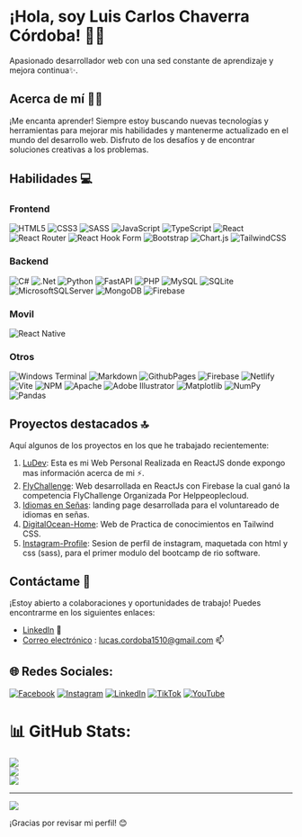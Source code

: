 # ¡Hola, soy Luis Carlos Chaverra Córdoba! 🌱👋

Apasionado desarrollador web con una sed constante de aprendizaje y mejora continua✨. 

## Acerca de mí 🧑‍💻

¡Me encanta aprender! Siempre estoy buscando nuevas tecnologías y herramientas para mejorar mis habilidades y mantenerme actualizado en el mundo del desarrollo web. Disfruto de los desafíos y de encontrar soluciones creativas a los problemas.

## Habilidades 💻

### Frontend

![HTML5](https://img.shields.io/badge/html5-%23E34F26.svg?style=for-the-badge&logo=html5&logoColor=white) 
![CSS3](https://img.shields.io/badge/css3-%231572B6.svg?style=for-the-badge&logo=css3&logoColor=white) 
![SASS](https://img.shields.io/badge/SASS-hotpink.svg?style=for-the-badge&logo=SASS&logoColor=white) 
![JavaScript](https://img.shields.io/badge/javascript-%23323330.svg?style=for-the-badge&logo=javascript&logoColor=%23F7DF1E) 
![TypeScript](https://img.shields.io/badge/typescript-%23007ACC.svg?style=for-the-badge&logo=typescript&logoColor=white) 
![React](https://img.shields.io/badge/react-%2320232a.svg?style=for-the-badge&logo=react&logoColor=%2361DAFB) 
![React Router](https://img.shields.io/badge/React_Router-CA4245?style=for-the-badge&logo=react-router&logoColor=white) 
![React Hook Form](https://img.shields.io/badge/React%20Hook%20Form-%23EC5990.svg?style=for-the-badge&logo=reacthookform&logoColor=white) 
![Bootstrap](https://img.shields.io/badge/bootstrap-%238511FA.svg?style=for-the-badge&logo=bootstrap&logoColor=white) 
![Chart.js](https://img.shields.io/badge/chart.js-F5788D.svg?style=for-the-badge&logo=chart.js&logoColor=white) 
![TailwindCSS](https://img.shields.io/badge/tailwindcss-%2338B2AC.svg?style=for-the-badge&logo=tailwind-css&logoColor=white) 


### Backend
![C#](https://img.shields.io/badge/c%23-%23239120.svg?style=for-the-badge&logo=csharp&logoColor=white)
![.Net](https://img.shields.io/badge/.NET-5C2D91?style=for-the-badge&logo=.net&logoColor=white) 
![Python](https://img.shields.io/badge/python-3670A0?style=for-the-badge&logo=python&logoColor=ffdd54) 
![FastAPI](https://img.shields.io/badge/FastAPI-005571?style=for-the-badge&logo=fastapi) 
![PHP](https://img.shields.io/badge/php-%23777BB4.svg?style=for-the-badge&logo=php&logoColor=white) 
![MySQL](https://img.shields.io/badge/mysql-%2300000f.svg?style=for-the-badge&logo=mysql&logoColor=white) 
![SQLite](https://img.shields.io/badge/sqlite-%2307405e.svg?style=for-the-badge&logo=sqlite&logoColor=white) 
![MicrosoftSQLServer](https://img.shields.io/badge/Microsoft%20SQL%20Server-CC2927?style=for-the-badge&logo=microsoft%20sql%20server&logoColor=white) 
![MongoDB](https://img.shields.io/badge/MongoDB-%234ea94b.svg?style=for-the-badge&logo=mongodb&logoColor=white) 
![Firebase](https://img.shields.io/badge/Firebase-039BE5?style=for-the-badge&logo=Firebase&logoColor=white) 

### Movil
![React Native](https://img.shields.io/badge/react_native-%2320232a.svg?style=for-the-badge&logo=react&logoColor=%2361DAFB) 

### Otros

![Windows Terminal](https://img.shields.io/badge/Windows%20Terminal-%234D4D4D.svg?style=for-the-badge&logo=windows-terminal&logoColor=white) 
![Markdown](https://img.shields.io/badge/markdown-%23000000.svg?style=for-the-badge&logo=markdown&logoColor=white) 
![GithubPages](https://img.shields.io/badge/github%20pages-121013?style=for-the-badge&logo=github&logoColor=white) 
![Firebase](https://img.shields.io/badge/firebase-%23039BE5.svg?style=for-the-badge&logo=firebase) 
![Netlify](https://img.shields.io/badge/netlify-%23000000.svg?style=for-the-badge&logo=netlify&logoColor=#00C7B7) 
![Vite](https://img.shields.io/badge/vite-%23646CFF.svg?style=for-the-badge&logo=vite&logoColor=white) 
![NPM](https://img.shields.io/badge/NPM-%23CB3837.svg?style=for-the-badge&logo=npm&logoColor=white) 
![Apache](https://img.shields.io/badge/apache-%23D42029.svg?style=for-the-badge&logo=apache&logoColor=white) 
![Adobe Illustrator](https://img.shields.io/badge/adobe%20illustrator-%23FF9A00.svg?style=for-the-badge&logo=adobe%20illustrator&logoColor=white) 
![Matplotlib](https://img.shields.io/badge/Matplotlib-%23ffffff.svg?style=for-the-badge&logo=Matplotlib&logoColor=black) 
![NumPy](https://img.shields.io/badge/numpy-%23013243.svg?style=for-the-badge&logo=numpy&logoColor=white) 
![Pandas](https://img.shields.io/badge/pandas-%23150458.svg?style=for-the-badge&logo=pandas&logoColor=white)

## Proyectos destacados 🔝

Aquí algunos de los proyectos en los que he trabajado recientemente:

1. [LuDev](https://github.com/lcchaverra/LuDev-React): Esta es mi Web Personal Realizada en ReactJS donde expongo mas información acerca de mi ⚡.
2. [FlyChallenge](https://github.com/lcchaverra/FlyChallenge): Web desarrollada en ReactJs con Firebase la cual ganó la competencia FlyChallenge Organizada Por Helppeoplecloud.
3. [Idiomas en Señas](https://github.com/lcchaverra/Idiomas_en_senas): landing page desarrollada para el voluntareado de idiomas en señas. 
4. [DigitalOcean-Home](https://github.com/lcchaverra/Digital-Ocean-Home): Web de Practica de conocimientos en Tailwind CSS.
5. [Instagram-Profile](https://github.com/lcchaverra/Instagram-Profile-Section-Copy): Sesion de perfil de instagram, maquetada con html y css (sass), para el primer modulo del bootcamp de rio software.

## Contáctame 📩

¡Estoy abierto a colaboraciones y oportunidades de trabajo! Puedes encontrarme en los siguientes enlaces:

- [LinkedIn](https://www.linkedin.com/in/lcchaverra/) 💬
- [Correo electrónico](lucas.cordoba1510@gmail.com) : lucas.cordoba1510@gmail.com 📫

## 🌐 Redes Sociales:
[![Facebook](https://img.shields.io/badge/Facebook-%231877F2.svg?logo=Facebook&logoColor=white)](https://facebook.com/https://web.facebook.com/Lucas.cord2/) [![Instagram](https://img.shields.io/badge/Instagram-%23E4405F.svg?logo=Instagram&logoColor=white)](https://instagram.com/https://www.instagram.com/lu151_/) [![LinkedIn](https://img.shields.io/badge/LinkedIn-%230077B5.svg?logo=linkedin&logoColor=white)](https://linkedin.com/in/https://www.linkedin.com/in/lcchaverra/) [![TikTok](https://img.shields.io/badge/TikTok-%23000000.svg?logo=TikTok&logoColor=white)](https://tiktok.com/@https://www.tiktok.com/@lu151_) [![YouTube](https://img.shields.io/badge/YouTube-%23FF0000.svg?logo=YouTube&logoColor=white)](https://youtube.com/@https://www.youtube.com/channel/UCN9sFtkCpOEhnpw0TQLohvw) 

# 📊 GitHub Stats:
![](https://github-readme-stats.vercel.app/api?username=lcchaverra&theme=dark&hide_border=false&include_all_commits=false&count_private=false)<br/>
![](https://github-readme-streak-stats.herokuapp.com/?user=lcchaverra&theme=dark&hide_border=false)<br/>
![](https://github-readme-stats.vercel.app/api/top-langs/?username=lcchaverra&theme=dark&hide_border=false&include_all_commits=false&count_private=false&layout=compact)

---
[![](https://visitcount.itsvg.in/api?id=lcchaverra&icon=0&color=0)](https://visitcount.itsvg.in)

¡Gracias por revisar mi perfil! 😊
